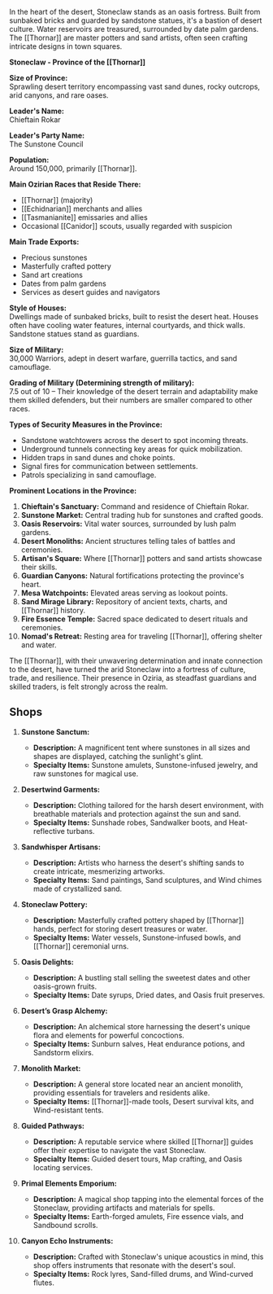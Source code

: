 In the heart of the desert, Stoneclaw stands as an oasis fortress. Built from sunbaked bricks and guarded by sandstone statues, it's a bastion of desert culture. Water reservoirs are treasured, surrounded by date palm gardens. The [[Thornar]] are master potters and sand artists, often seen crafting intricate designs in town squares.

**Stoneclaw - Province of the [[Thornar]]**

**Size of Province:**  
Sprawling desert territory encompassing vast sand dunes, rocky outcrops, arid canyons, and rare oases.

**Leader's Name:**  
Chieftain Rokar

**Leader's Party Name:**  
The Sunstone Council

**Population:**  
Around 150,000, primarily [[Thornar]].

**Main Ozirian Races that Reside There:**  
- [[Thornar]] (majority)
- [[Echidnarian]] merchants and allies
- [[Tasmanianite]] emissaries and allies
- Occasional [[Canidor]] scouts, usually regarded with suspicion

**Main Trade Exports:**  
- Precious sunstones
- Masterfully crafted pottery
- Sand art creations
- Dates from palm gardens
- Services as desert guides and navigators

**Style of Houses:**  
Dwellings made of sunbaked bricks, built to resist the desert heat. Houses often have cooling water features, internal courtyards, and thick walls. Sandstone statues stand as guardians.

**Size of Military:**  
30,000 Warriors, adept in desert warfare, guerrilla tactics, and sand camouflage.

**Grading of Military (Determining strength of military):**  
7.5 out of 10 – Their knowledge of the desert terrain and adaptability make them skilled defenders, but their numbers are smaller compared to other races.

**Types of Security Measures in the Province:**  
- Sandstone watchtowers across the desert to spot incoming threats.
- Underground tunnels connecting key areas for quick mobilization.
- Hidden traps in sand dunes and choke points.
- Signal fires for communication between settlements.
- Patrols specializing in sand camouflage.

**Prominent Locations in the Province:**  
1. **Chieftain's Sanctuary:** Command and residence of Chieftain Rokar.
2. **Sunstone Market:** Central trading hub for sunstones and crafted goods.
3. **Oasis Reservoirs:** Vital water sources, surrounded by lush palm gardens.
4. **Desert Monoliths:** Ancient structures telling tales of battles and ceremonies.
5. **Artisan's Square:** Where [[Thornar]] potters and sand artists showcase their skills.
6. **Guardian Canyons:** Natural fortifications protecting the province's heart.
7. **Mesa Watchpoints:** Elevated areas serving as lookout points.
8. **Sand Mirage Library:** Repository of ancient texts, charts, and [[Thornar]] history.
9. **Fire Essence Temple:** Sacred space dedicated to desert rituals and ceremonies.
10. **Nomad's Retreat:** Resting area for traveling [[Thornar]], offering shelter and water.

The [[Thornar]], with their unwavering determination and innate connection to the desert, have turned the arid Stoneclaw into a fortress of culture, trade, and resilience. Their presence in Oziria, as steadfast guardians and skilled traders, is felt strongly across the realm.

## Shops

1. **Sunstone Sanctum:**
    
    - **Description:** A magnificent tent where sunstones in all sizes and shapes are displayed, catching the sunlight's glint.
    - **Specialty Items:** Sunstone amulets, Sunstone-infused jewelry, and raw sunstones for magical use.
      
2. **Desertwind Garments:**
    
    - **Description:** Clothing tailored for the harsh desert environment, with breathable materials and protection against the sun and sand.
    - **Specialty Items:** Sunshade robes, Sandwalker boots, and Heat-reflective turbans.
      
3. **Sandwhisper Artisans:**
    
    - **Description:** Artists who harness the desert's shifting sands to create intricate, mesmerizing artworks.
    - **Specialty Items:** Sand paintings, Sand sculptures, and Wind chimes made of crystallized sand.
      
4. **Stoneclaw Pottery:**
    
    - **Description:** Masterfully crafted pottery shaped by [[Thornar]] hands, perfect for storing desert treasures or water.
    - **Specialty Items:** Water vessels, Sunstone-infused bowls, and [[Thornar]] ceremonial urns.
      
5. **Oasis Delights:**
    
    - **Description:** A bustling stall selling the sweetest dates and other oasis-grown fruits.
    - **Specialty Items:** Date syrups, Dried dates, and Oasis fruit preserves.
      
6. **Desert’s Grasp Alchemy:**
    
    - **Description:** An alchemical store harnessing the desert's unique flora and elements for powerful concoctions.
    - **Specialty Items:** Sunburn salves, Heat endurance potions, and Sandstorm elixirs.
      
7. **Monolith Market:**
    
    - **Description:** A general store located near an ancient monolith, providing essentials for travelers and residents alike.
    - **Specialty Items:** [[Thornar]]-made tools, Desert survival kits, and Wind-resistant tents.
      
8. **Guided Pathways:**
    
    - **Description:** A reputable service where skilled [[Thornar]] guides offer their expertise to navigate the vast Stoneclaw.
    - **Specialty Items:** Guided desert tours, Map crafting, and Oasis locating services.
      
9. **Primal Elements Emporium:**
    
    - **Description:** A magical shop tapping into the elemental forces of the Stoneclaw, providing artifacts and materials for spells.
    - **Specialty Items:** Earth-forged amulets, Fire essence vials, and Sandbound scrolls.
10. **Canyon Echo Instruments:**
    
    - **Description:** Crafted with Stoneclaw's unique acoustics in mind, this shop offers instruments that resonate with the desert's soul.
    - **Specialty Items:** Rock lyres, Sand-filled drums, and Wind-curved flutes.
      

